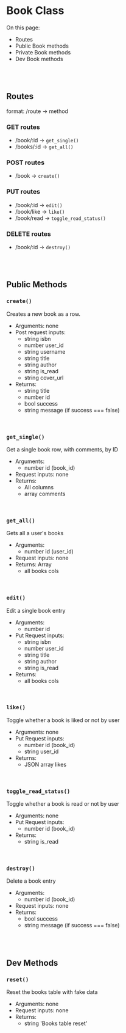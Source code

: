 # Book Class

On this page:
- Routes
- Public Book methods
- Private Book methods
- Dev Book methods


<br><br>


## Routes
format: /route -> method

### GET routes
- /book/:id -> `get_single()`
- /books/:id -> `get_all()`

### POST routes
- /book -> `create()`

### PUT routes
- /book/:id -> `edit()`
- /book/like -> `like()`
- /book/read -> `toggle_read_status()`

### DELETE routes
- /book/:id -> `destroy()`


<br><br>


## Public Methods

### `create()`
Creates a new book as a row.
- Arguments: none
- Post request inputs: 
    - string isbn
    - number user_id
    - string username
    - string title
    - string author
    - string is_read 
    - string cover_url
- Returns: 
    - string title
    - number id
    - bool success
    - string message (if success === false)

<br>

### `get_single()`
Get a single book row, with comments, by ID
- Arguments: 
    - number id (book_id)
- Request inputs: none
- Returns: 
    - All columns
    - array comments

<br>

### `get_all()`
Gets all a user's books
- Arguments: 
    - number id (user_id)
- Request inputs: none
- Returns: Array
    - all books cols

<br>

### `edit()`
Edit a single book entry
- Arguments: 
    - number id
- Put Request inputs: 
    - string isbn
    - number user_id
    - string title
    - string author
    - string is_read
- Returns: 
    - all books cols

<br>

### `like()`
Toggle whether a book is liked or not by user
- Arguments: none
- Put Request inputs:
    - number id (book_id)
    - string user_id
- Returns: 
    - JSON array likes 

<br>

### `toggle_read_status()`
Toggle whether a book is read or not by user
- Arguments: none
- Put Request inputs: 
    - number id (book_id)
- Returns: 
    - string is_read

<br>

### `destroy()`
Delete a book entry
- Arguments: 
    - number id (book_id)
- Request inputs: none
- Returns: 
    - bool success
    - string message (if success === false)


<br><br>


## Dev Methods

### `reset()`
Reset the books table with fake data
- Arguments: none
- Request inputs: none  
- Returns: 
    - string 'Books table reset'